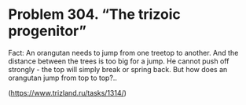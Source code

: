 # Problem 304. “The trizoic progenitor”

Fact: An orangutan needs to jump from one treetop to another. And the distance between the trees is too big for a jump. He cannot push off strongly - the top will simply break or spring back. But how does an orangutan jump from top to top?..

(https://www.trizland.ru/tasks/1314/)